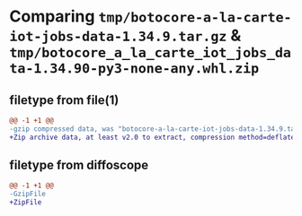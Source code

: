 # Comparing `tmp/botocore-a-la-carte-iot-jobs-data-1.34.9.tar.gz` & `tmp/botocore_a_la_carte_iot_jobs_data-1.34.90-py3-none-any.whl.zip`

## filetype from file(1)

```diff
@@ -1 +1 @@
-gzip compressed data, was "botocore-a-la-carte-iot-jobs-data-1.34.9.tar", last modified: Thu Dec 28 01:06:48 2023, max compression
+Zip archive data, at least v2.0 to extract, compression method=deflate
```

## filetype from diffoscope

```diff
@@ -1 +1 @@
-GzipFile
+ZipFile
```


